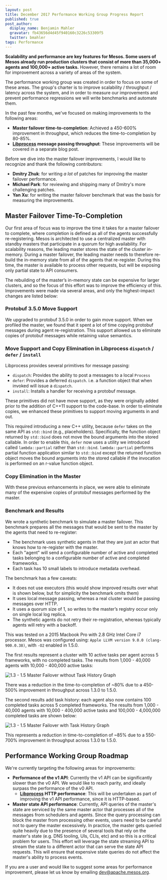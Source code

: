 ```yaml
---
layout: post
title: December 2017 Performance Working Group Progress Report
published: true
post_author:
  display_name: Benjamin Mahler
  gravatar: fb43656d4d45f940160c3226c53309f5
  twitter: bmahler
tags: Performance
---
```


**Scalability and performance are key features for Mesos. Some users of Mesos already run production clusters that consist of more than 35,000+ agents and 100,000+ active tasks.** However, there remains a lot of room for improvement across a variety of areas of the system.

The performance working group was created in order to focus on some of these areas. The group's charter is to improve scalability / throughput / latency across the system, and in order to measure our improvements and prevent performance regressions we will write benchmarks and automate them.

In the past few months, we've focused on making improvements to the following areas:

* **Master failover time-to-completion**: Achieved a 450-600% improvement in throughput, which reduces the time-to-completion by 80-85%.
* **[Libprocess](https://github.com/apache/mesos/tree/master/3rdparty/libprocess) message passing throughput**: These improvements will be covered in a separate blog post.

Before we dive into the master failover improvements, I would like to recognize and thank the following contributors:

* **Dmitry Zhuk**: for writing *a lot* of patches for improving the master failover performance.
* **Michael Park**: for reviewing and shipping many of Dmitry's more challenging patches.
* **Yan Xu**: for writing the master failover benchmark that was the basis for measuring the improvements.

## Master Failover Time-To-Completion

Our first area of focus was to improve the time it takes for a master failover to complete, where completion is defined as all of the agents successfully re-registering. Mesos is architected to use a centralized master with standby masters that participate in a quorum for high availability. For scalability reasons, the leading master stores the state of the cluster in-memory. During a master failover, the leading master needs to therefore re-build the in-memory state from all of the agents that re-register. During this time, the master is available to process other requests, but will be exposing only partial state to API consumers.

The rebuilding of the master’s in-memory state can be expensive for larger clusters, and so the focus of this effort was to improve the efficiency of this. Improvements were made via several areas, and only the highest-impact changes are listed below:

### Protobuf 3.5.0 Move Support

We upgraded to protobuf 3.5.0 in order to gain move support. When we profiled the master, we found that it spent a lot of time copying protobuf messages during agent re-registration. This support allowed us to eliminate copies of protobuf messages while retaining value semantics.

### Move Support and Copy Elimination in Libprocess `dispatch` / `defer` / `install`

Libprocess provides several primitives for message passing:

* `dispatch`: Provides the ability to post a messages to a local `Process`
* `defer`: Provides a deferred `dispatch`. i.e. a function object that when invoked will issue a `dispatch`.
* `install`: Installs a handler for receiving a protobuf message.

These primitives did not have move support, as they were originally added prior to the addition of C++11 support to the code-base. In order to eliminate copies, we enhanced these primitives to support moving arguments in and out.

This required introducing a new C++ utility, because `defer` takes on the same API as `std::bind` (e.g., placeholders). Specifically, the function object returned by `std::bind` does not move the bound arguments into the stored callable. In order to enable this, `defer` now uses a utility we introduced called `lambda::partial` rather than `std::bind`. `lambda::partial` performs partial function application similar to `std::bind` except the returned function object moves the bound arguments into the stored callable if the invocation is performed on an r-value function object.

### Copy Elimination in the Master

With these previous enhancements in place, we were able to eliminate many of the expensive copies of protobuf messages performed by the master.

### Benchmark and Results

We wrote a synthetic benchmark to simulate a master failover. This benchmark prepares all the messages that would be sent to the master by the agents that need to re-register:

* The benchmark uses synthetic agents in that they are just an actor that knows how to re-register with the master.
* Each "agent" will send a configurable number of active and completed tasks belonging to a configurable number of active and completed frameworks.
* Each task has 10 small labels to introduce metadata overhead.

The benchmark has a few caveats:

* It does not use executors (this would show improved results over what is shown below, but for simplicity the benchmark omits them)
* It uses local message passing, whereas a real cluster would be passing messages over HTTP.
* It uses a quorum size of 1, so writes to the master’s registry occur only on single local log replica.
* The synthetic agents do not retry their re-registration, whereas typically agents will retry with a backoff.

This was tested on a 2015 Macbook Pro with 2.8 GHz Intel Core i7 processor. Mesos was configured using: `Apple LLVM version 9.0.0 (clang-900.0.38)`, with `-O2` enabled in 1.5.0.

The first results represent a cluster with 10 active tasks per agent across 5 frameworks, with no completed tasks. The results from 1,000 - 40,000 agents with 10,000 - 400,000 active tasks:

![1.3 - 1.5 Master Failover without Task History Graph](/assets/img/documentation/1.3-1.5_master_failover_no_history.png)

There was a reduction in the time-to-completion of ~80% due to a 450-500% improvement in throughput across 1.3.0 to 1.5.0.

The second results add task history: each agent also now contains 100 completed tasks across 5 completed frameworks. The results from 1,000 - 40,000 agents with 10,000 - 400,000 active tasks and 100,000 - 4,000,000 completed tasks are shown below:

![1.3 - 1.5 Master Failover with Task History Graph](/assets/img/documentation/1.3-1.5_master_failover_with_history)

This represents a reduction in time-to-completion of ~85% due to a 550-700% improvement in throughput across 1.3.0 to 1.5.0.

## Performance Working Group Roadmap

We're currently targeting the following areas for improvements:

* **Performance of the v1 API**: Currently the v1 API can be significantly slower than the v0 API. We would like to reach parity, and ideally surpass the performance of the v0 API.
  * **[Libprocess](https://github.com/apache/mesos/tree/master/3rdparty/libprocess) HTTP performance**: This will be undertaken as part of improving the v1 API performance, since it is HTTP-based.
* **Master state API performance**: Currently, API queries of the master's state are serviced by the same master actor that processes all of the messages from schedulers and agents. Since the query processing can block the master from processing other events, users need to be careful not to query the master excessively. In practice, the master gets queried quite heavily due to the presence of several tools that rely on the master's state (e.g. DNS tooling, UIs, CLIs, etc) and so this is a critical problem for users. This effort will leverage the state streaming API to stream the state to a different actor that can serve the state API requests. This will ensure that expensive state queries do not affect the master's ability to process events.

If you are a user and would like to suggest some areas for performance improvement, please let us know by emailing <dev@apache.mesos.org>.
